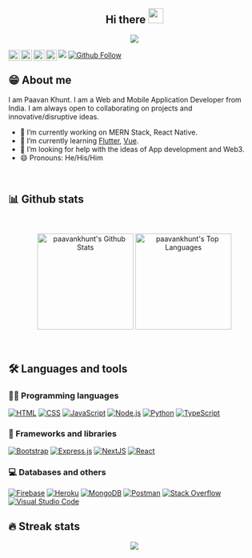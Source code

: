 <h2 align="center">Hi there 
 <a href="https://github.com/thecodexhub">
 <img src="https://media.giphy.com/media/hvRJCLFzcasrR4ia7z/giphy.gif" width="30px" height="30px">
 </a>
</h2>

<p align="center">
 <a href="https://github.com/thecodexhub"><img src="https://readme-typing-svg.herokuapp.com?color=%FC2947&width=700&size=22&center=true&lines=Full+Stack+Developer;Always+learning+and+exploring+new+things">
 </a>
</p>

<a href="https://www.instagram.com/paavan.1/">
  <img align="left" alt="Paavan's Instagram" width="22px" src="https://raw.githubusercontent.com/hussainweb/hussainweb/main/icons/instagram.png" />
</a>
<a href="https://discord.gg/760698474022043689">
  <img align="left" alt="Paavan's Discord" width="22px" src="https://raw.githubusercontent.com/peterthehan/peterthehan/master/assets/discord.svg" />
</a>
<a href="https://twitter.com/paavankhunt">
  <img align="left" alt="Paavan Khunt  | Twitter" width="22px" src="https://raw.githubusercontent.com/peterthehan/peterthehan/master/assets/twitter.svg" />
</a>
<a href="https://www.linkedin.com/in/paavankhunt/">
  <img align="left" alt="Paavan's LinkedIN" width="22px" src="https://raw.githubusercontent.com/peterthehan/peterthehan/master/assets/linkedin.svg" />
</a>

![](https://visitor-badge.glitch.me/badge?page_id=PaavanKhunt.PaavanKhunt)
[![Github Follow](https://img.shields.io/github/followers/PaavanKhunt?label=follow&style=social)](https://github.com/PaavanKhunt)
<br />



## 😁 About me

I am Paavan Khunt. I am a Web and Mobile Application Developer from India. I am always open to collaborating on projects and innovative/disruptive ideas. 


- 🔭 I’m currently working on MERN Stack, React Native.
- 🌱 I’m currently learning [Flutter](https://flutter.dev/), [Vue](https://vuejs.org/).
- 🤔 I’m looking for help with the ideas of App development and Web3.
- 😄 Pronouns: He/His/Him

<br/>



## 📊 Github stats

<br/>
<p align="center">
  <a href="https://github.com/anuraghazra/github-readme-stats"><img alt="paavankhunt's Github Stats" src="https://github-readme-stats.vercel.app/api?username=paavankhunt&count_private=true&show_icons=true&theme=midnight-purple" height="192px"/></a>
  <a href="https://github.com/anuraghazra/github-readme-stats"><img alt="paavankhunt's Top Languages" src="https://github-readme-stats.vercel.app/api/top-langs/?username=paavankhunt&langs_count=8&theme=midnight-purple&layout=compact" height="192px"/></a>
 </p>
<br/>


## 🛠️ Languages and tools

### 👨‍💻 Programming languages

<p>
<a href="#"><img alt="HTML" src="https://img.shields.io/badge/HTML-E34F26.svg?logo=html5&logoColor=white"></a>
<a href="#"><img alt="CSS" src="https://img.shields.io/badge/CSS-1572B6.svg?logo=css3&logoColor=white"></a>
<a href="#"><img alt="JavaScript" src="https://img.shields.io/badge/JavaScript-F7DF1E.svg?logo=javascript&logoColor=black"></a>
<a href="#"><img alt="Node.js" src="https://img.shields.io/badge/Node.js-43853D.svg?logo=node.js&logoColor=white"></a>
<a href="#"><img alt="Python" src="https://img.shields.io/badge/python-F7DF1E.svg?logo=python&logoColor=green"></a>
<a href="#"><img alt="TypeScript" src="https://img.shields.io/badge/TypeScript-007ACC.svg?logo=typescript&logoColor=white"></a>
</p>

### 🧰 Frameworks and libraries

<p>
<a href="#"><img alt="Bootstrap" src="https://img.shields.io/badge/Bootstrap-7952B3.svg?logo=bootstrap&logoColor=white"></a>
<a href="#"><img alt="Express.js" src="https://img.shields.io/badge/Express.js-404d59.svg?logo=express&logoColor=white"></a>
<a href="#"><img alt="NextJS" src="https://img.shields.io/badge/NextJS-ff0044.svg?logo=nextjs&logoColor=black"></a>
<a href="#"><img alt="React" src="https://img.shields.io/badge/React-20232a.svg?logo=react&logoColor=%2361DAFB"></a>
</p>

### 💻 Databases and others

<a href="#"><img alt="Firebase" src="https://img.shields.io/badge/Firebase-FFCB2B.svg?logo=firebase&logoColor=black"></a>
<a href="#"><img alt="Heroku" src="https://img.shields.io/badge/Heroku-430098.svg?logo=heroku&logoColor=white"></a>
<a href="#"><img alt="MongoDB" src ="https://img.shields.io/badge/MongoDB-4ea94b.svg?logo=mongodb&logoColor=white"></a>
<a href="#"><img alt="Postman" src="https://img.shields.io/badge/Postman-FF6C37?logo=postman&logoColor=white"></a>
<a href="#"><img alt="Stack Overflow" src="https://img.shields.io/badge/-Stack%20Overflow-FE7A16?logo=stack-overflow&logoColor=white"></a>
<a href="#"><img alt="Visual Studio Code" src="https://img.shields.io/badge/Visual%20Studio%20Code-0078d7.svg?logo=visual-studio-code&logoColor=white"></a>




## 🔥 Streak stats

<p align="center">
 <a href="https://github.com/paavankhunt"><img src="http://github-readme-streak-stats.herokuapp.com?user=paavankhunt&theme=midnight-purple&date_format=M%20j%5B%2C%20Y%5D"></a>
</p>

